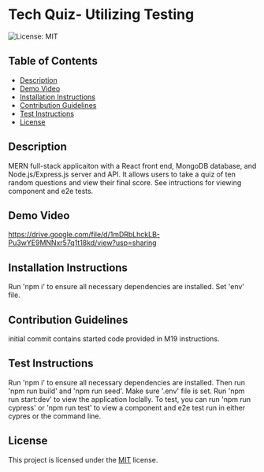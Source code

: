 # Tech Quiz- Utilizing Testing

![License: MIT](https://img.shields.io/badge/License-MIT-blue.svg)

## Table of Contents
- [Description](#description)
- [Demo Video](#demo-video)
- [Installation Instructions](#installation-instructions)
- [Contribution Guidelines](#contribution-guidelines)
- [Test Instructions](#test-instructions)
- [License](#license)

## Description
MERN full-stack applicaiton with a React front end, MongoDB database, and Node.js/Express.js server and API. It allows users to take a quiz of ten random questions and view their final score. See intructions for viewing component and e2e tests. 

## Demo Video
https://drive.google.com/file/d/1mDRbLhckLB-Pu3wYE9MNNxr57q1t18kd/view?usp=sharing

## Installation Instructions
Run 'npm i' to ensure all necessary dependencies are installed. Set 'env' file.

## Contribution Guidelines
initial commit contains started code provided in M19 instructions.

## Test Instructions
Run 'npm i' to ensure all necessary dependencies are installed. Then run 'npm run build' and 'npm run seed'. Make sure '.env' file is set. Run 'npm run start:dev' to view the application loclally. To test, you can run 'npm run cypress' or 'npm run test' to view a component and e2e test run in either cypres or the command line.

## License

This project is licensed under the [MIT](https://opensource.org/licenses/MIT) license.